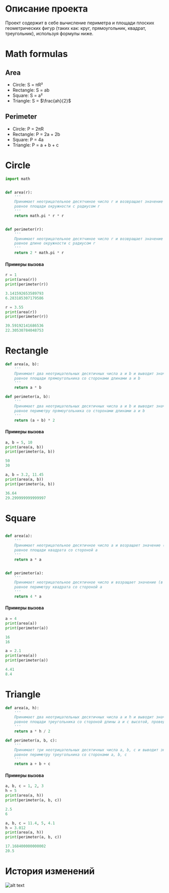 # Описание проекта
Проект содержит в себе вычисление периметра и площади плоских геометрических фигур (таких как: круг, прямоугольник, квадрат, треугольник), используя формулы ниже.


# Math formulas
## Area
- Circle: S = πR²
- Rectangle: S = ab
- Square: S = a²
- Triangle: S = $\frac{ah}{2}$

## Perimeter
- Circle: P = 2πR   
- Rectangle: P = 2a + 2b
- Square: P = 4a
- Triangle: P = a + b + c

# Circle

```python
import math


def area(r):
    '''
    Принимает неотрицательное десятчиное число r и возвращает значение (в десятичном формате),
    равное площади окружности с радиусом r
    '''
    return math.pi * r * r


def perimeter(r):
    '''
    Принимает неотрицательное десятчиное число r и возвращает значение (в десятичном формате),
    равное длине окружности с радиусом r
    '''
    return 2 * math.pi * r
```
#### Примеры вызова

```python
r = 1
print(area(r))
print(perimeter(r))
```
```python
3.141592653589793
6.283185307179586
```
```python
r = 3.55
print(area(r))
print(perimeter(r))
```
```python
39.59192141686536
22.30530784048753
```
# Rectangle
```python
def area(a, b):
    '''
    Принимает два неотрицательных десятичных числа a и b и выводит значение (в десятичном формате),
    равное площади прямоугольника со сторонами длинами a и b
    '''
    return a * b

def perimeter(a, b):
    '''
    Принимает два неотрицательных десятичных числа a и b и выводит значение (в десятичном формате),
    равное периметру прямоугольника со сторонами длинами a и b
    '''
    return (a + b) * 2
```
#### Примеры вызова
```python
a, b = 5, 10
print(area(a, b))
print(perimeter(a, b))
```
```python
50 
30
```
```python
a, b = 3.2, 11.45
print(area(a, b))
print(perimeter(a, b))
```
```python
36.64
29.299999999999997
```

# Square
```python

def area(a):
    '''
    Принимает неотрицательное десятичное число a и возращает значение (в десятичном формате),
    равное площади квадрата со стороной a
    '''
    return a * a


def perimeter(a):
    '''
    Принимает неотрицательное десятичное число и возращает значение (в десятичном формате),
    равное периметру квадрата со стороной a
    '''
    return 4 * a
```
#### Примеры вызова
```python
a = 4
print(area(a))
print(perimeter(a))
```
```python
16
16
```
```python
a = 2.1
print(area(a))
print(perimeter(a))
```
```python
4.41
8.4
```

# Triangle
```python
def area(a, h):
    '''
    Принимает два неотрицательных десятичных числа a и h и выводит значение (в десятичном формате),
    равное площади треугольника со стороной длины a и с высотой, проведённой к этой стороне, длины h
    '''
    return a * h / 2

def perimeter(a, b, c):
    '''
    Принимает три неотрицательных десятичных числа a, b, c и выводит значение (в десятичном формате),
    равное периметру треугольника со сторонами a, b, c
    '''
    return a + b + c
```
#### Примеры вызова
```python
a, b, c = 1, 2, 3
h = 5
print(area(a, h))
print(perimeter(a, b, c))
```
```python
2.5
6
```
```python
a, b, c = 11.4, 5, 4.1
h = 3.012
print(area(a, h))
print(perimeter(a, b, c))
```
```python
17.168400000000002
20.5
```

# История изменений
![alt text](image.png)